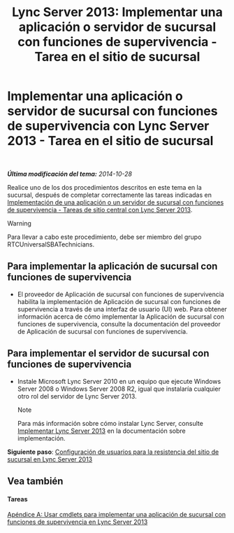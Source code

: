 ﻿---
title: 'Lync Server 2013: Implementar una aplicación o servidor de sucursal con funciones de supervivencia - Tarea en el sitio de sucursal'
TOCTitle: Implementar una aplicación o servidor de sucursal con funciones de supervivencia - Tarea en el sitio de sucursal
ms:assetid: 7989ba29-0419-46dd-892c-4ad3238afd56
ms:mtpsurl: https://technet.microsoft.com/es-es/library/Gg398599(v=OCS.15)
ms:contentKeyID: 48275750
ms.date: 01/07/2017
mtps_version: v=OCS.15
ms.translationtype: HT
---

# Implementar una aplicación o servidor de sucursal con funciones de supervivencia con Lync Server 2013 - Tarea en el sitio de sucursal

 

_**Última modificación del tema:** 2014-10-28_

Realice uno de los dos procedimientos descritos en este tema en la sucursal, después de completar correctamente las tareas indicadas en [Implementación de una aplicación o un servidor de sucursal con funciones de supervivencia - Tareas de sitio central con Lync Server 2013](lync-server-2013-deploying-a-survivable-branch-appliance-or-server-central-site-tasks.md).

> [!WARNING]  
> Para llevar a cabo este procedimiento, debe ser miembro del grupo RTCUniversalSBATechnicians.



## Para implementar la aplicación de sucursal con funciones de supervivencia

  - El proveedor de Aplicación de sucursal con funciones de supervivencia habilita la implementación de Aplicación de sucursal con funciones de supervivencia a través de una interfaz de usuario (UI) web. Para obtener información acerca de cómo implementar la Aplicación de sucursal con funciones de supervivencia, consulte la documentación del proveedor de Aplicación de sucursal con funciones de supervivencia.

## Para implementar el servidor de sucursal con funciones de supervivencia

  - Instale Microsoft Lync Server 2010 en un equipo que ejecute Windows Server 2008 o Windows Server 2008 R2, igual que instalaría cualquier otro rol del servidor de Lync Server 2013.
    

    > [!NOTE]
    > Para más información sobre cómo instalar Lync Server, consulte <A href="lync-server-2013-deploying-lync-server.md">Implementar Lync Server 2013</A> en la documentación sobre implementación.



**Siguiente paso**: [Configuración de usuarios para la resistencia del sitio de sucursal en Lync Server 2013](lync-server-2013-configuring-users-for-branch-site-resiliency.md)

## Vea también

#### Tareas

[Apéndice A: Usar cmdlets para implementar una aplicación de sucursal con funciones de supervivencia en Lync Server 2013](lync-server-2013-appendix-a-using-cmdlets-to-deploy-a-survivable-branch-appliance.md)

